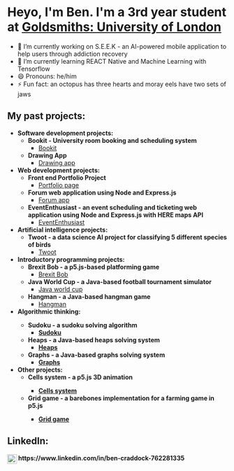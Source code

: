 <h1>Heyo, I'm Ben. I'm a 3rd year student at <a href="https://www.gold.ac.uk/ug/bsc-computer-science/">Goldsmiths: University of London</a></h1>

- 🔭 I’m currently working on S.E.E.K - an AI-powered mobile application to help users through addiction recovery
- 🌱 I’m currently learning REACT Native and Machine Learning with Tensorflow
- 😄 Pronouns: he/him
- ⚡ Fun fact: an octopus has three hearts and moray eels have two sets of jaws

<h2>My past projects:</h2>

- <b>Software development projects:</b>  
  - <b>Bookit - University room booking and scheduling system</b>
    - [Bookit](https://)
  - <b>Drawing App</b>
    - [Drawing app](https://)  
- <b>Web development projects:</b>
  - <b>Front end Portfolio Project</b>
    - [Portfolio page](https://)
  * <b>Forum web application using Node and Express.js</b>
    * [Forum app](https://)
  * <b>EventEnthusiast - an event scheduling and ticketing web application using Node and Express.js with HERE maps API</b>
    * [EventEnthusiast](https://)
- <b>Artificial intelligence projects:</b>
  + <b>Twoot - a data science AI project for classifying 5 different species of birds</b>
    + [Twoot](https://)  
- <b>Introductory programming projects:</b>
  - <b>Brexit Bob - a p5.js-based platforming game</b>
    - [Brexit Bob](https://)
  - <b>Java World Cup - a Java-based football tournament simulator</b>
    - [Java world cup](https://)
  - <b>Hangman - a Java-based hangman game</b>
    - [Hangman](https://)  
- <b>Algorithmic thinking:<b>
  - <b>Sudoku - a sudoku solving algorithm</b>
    - [Sudoku](https://)
  - <b>Heaps - a Java-based heaps solving system</b>
    - [Heaps](https://)
  - <b>Graphs - a Java-based graphs solving system</b>
    - [Graphs](https://)
- <b>Other projects:</b>
  - <b> Cells system - a p5.js 3D animation
    - [Cells system](https://)
  - <b> Grid game - a barebones implementation for a farming game in p5.js
    - [Grid game](https://)

<h2>LinkedIn:</h2>
<img align="left" alt="BenCraddock | LinkedIn" width="22px" src="https://cdn.jsdelivr.net/npm/simple-icons@v3/icons/linkedin.svg" />
https://www.linkedin.com/in/ben-craddock-762281335
